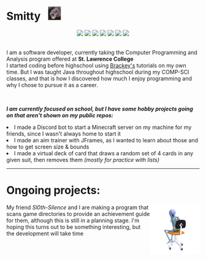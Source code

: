 <div>
  <h1>Smitty &nbsp;&nbsp;<img src="./assets/fish.gif" height=35px></h1>
</div>

<!-- languages -->
<!-- Badge Credit: https://github.com/ziadOUA/m3-Markdown-Badges -->
<div align=center>
  <img src="https://ziadoua.github.io/m3-Markdown-Badges/badges/Java/java1.svg">
  <img src="https://ziadoua.github.io/m3-Markdown-Badges/badges/MySQL/mysql1.svg">
  <img src="https://ziadoua.github.io/m3-Markdown-Badges/badges/Javascript/javascript3.svg">
  <img src="https://ziadoua.github.io/m3-Markdown-Badges/badges/C++/c++1.svg">
  <img src="https://ziadoua.github.io/m3-Markdown-Badges/badges/CSharp/csharp1.svg">
  <img src="https://ziadoua.github.io/m3-Markdown-Badges/badges/HTML/html1.svg">
  <img src="https://ziadoua.github.io/m3-Markdown-Badges/badges/PHP/php1.svg">
</div>

<br />
<!-- other stuff -->

<p>
  I am a software developer, currently taking the Computer Programming and Analysis program offered at <b>St. Lawrence College</b> 
  <br />
  I started coding before highschool using <a href="https://www.youtube.com/channel/UCYbK_tjZ2OrIZFBvU6CCMiA">Brackey's</a> tutorials on my own time. 
  But I was taught Java throughout highschool during my COMP-SCI classes, and that is how I discovered how much I enjoy programming and why I chose to pursue it as a career. 
</p>

<br /> 

<p>
  <i><b>I am currently focused on school, but I have some hobby projects going on that aren't shown on my public repos: </b></i>
  <br />
    <li> I made a Discord bot to start a Minecraft server on my machine for my friends, since I wasn't always home to start it </li>
    <li> I made an aim trainer with JFrames, as I wanted to learn about those and how to get screen size & bounds</li>
    <li> I made a virtual deck of card that draws a random set of 4 cards in any given suit, then removes them <i>(mostly for practice with lists)</i></li>
</p>

<hr />

<h1>Ongoing projects: </h1>
<div >
  <img src="./assets/skeleton.gif" height=130px width=130px align=right>
</div>

<p>
  My friend <i>Sl0th-Silence</i> and I are making a program that scans game directories to provide an achievement guide for them, although this is still in a planning stage. I'm hoping this turns out to be something interesting, but the development will take time
</p>

<!--
**coolsmitty9000/coolsmitty9000** is a ✨ _special_ ✨ repository because its `README.md` (this file) appears on your GitHub profile.

Here are some ideas to get you started:

- 🔭 I’m currently working on ...
- 🌱 I’m currently learning ...
- 👯 I’m looking to collaborate on ...
- 🤔 I’m looking for help with ...
- 💬 Ask me about ...
- 📫 How to reach me: ...
- 😄 Pronouns: ...
- ⚡ Fun fact: ...
-->
